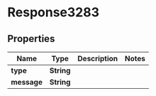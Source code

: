 
# Response3283

## Properties
Name | Type | Description | Notes
------------ | ------------- | ------------- | -------------
**type** | **String** |  | 
**message** | **String** |  | 



